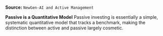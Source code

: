 **Source:** `NewGen-AI and Active Management`

**Passive is a Quantitative Model**
Passive investing is essentially a simple, systematic quantitative model that tracks a benchmark, making the distinction between active and passive largely cosmetic.
